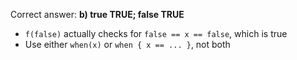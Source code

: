 Correct answer: **b) true TRUE; false TRUE**

* `f(false)` actually checks for `false == x == false`, which is true
* Use either `when(x)` or `when { x == ... }`, not both

